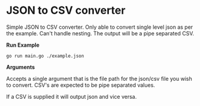 # JSON to CSV converter

Simple JSON to CSV converter. Only able to convert single level json as per the example. Can't handle nesting. The output will be a pipe separated CSV.

**Run Example**

```
go run main.go ./example.json
```

**Arguments**

Accepts a single argument that is the file path for the json/csv file you wish to convert. CSV's are expected to be pipe separated values.

If a CSV is supplied it will output json and vice versa.